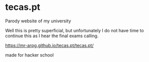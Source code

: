# tecas.pt
Parody website of my university 

Well this is pretty superficial, but unfortunately I do not have time to continue this as I hear the final exams calling.

https://mr-arpg.github.io/tecas.pt/tecas.pt/

made for hacker school
